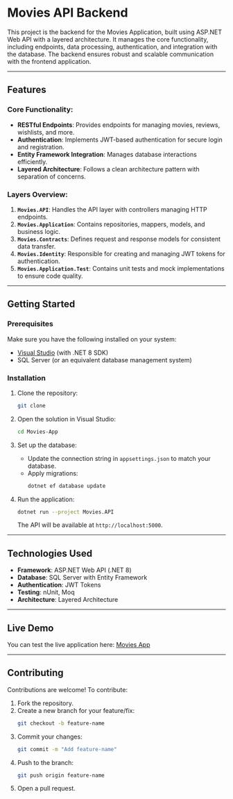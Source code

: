 # Movies API Backend

This project is the backend for the Movies Application, built using ASP.NET Web API with a layered architecture. It manages the core functionality, including endpoints, data processing, authentication, and integration with the database. The backend ensures robust and scalable communication with the frontend application.

---

## Features

### Core Functionality:
- **RESTful Endpoints**: Provides endpoints for managing movies, reviews, wishlists, and more.
- **Authentication**: Implements JWT-based authentication for secure login and registration.
- **Entity Framework Integration**: Manages database interactions efficiently.
- **Layered Architecture**: Follows a clean architecture pattern with separation of concerns.

### Layers Overview:
1. **`Movies.API`**: Handles the API layer with controllers managing HTTP endpoints.
2. **`Movies.Application`**: Contains repositories, mappers, models, and business logic.
3. **`Movies.Contracts`**: Defines request and response models for consistent data transfer.
4. **`Movies.Identity`**: Responsible for creating and managing JWT tokens for authentication.
5. **`Movies.Application.Test`**: Contains unit tests and mock implementations to ensure code quality.

---

## Getting Started

### Prerequisites

Make sure you have the following installed on your system:
- [Visual Studio](https://visualstudio.microsoft.com/) (with .NET 8 SDK)
- SQL Server (or an equivalent database management system)

### Installation

1. Clone the repository:
   ```bash
   git clone
   ```

2. Open the solution in Visual Studio:
   ```bash
   cd Movies-App
   ```

3. Set up the database:
   - Update the connection string in `appsettings.json` to match your database.
   - Apply migrations:
     ```bash
     dotnet ef database update
     ```

4. Run the application:
   ```bash
   dotnet run --project Movies.API
   ```
   The API will be available at `http://localhost:5000`.

---

## Technologies Used

- **Framework**: ASP.NET Web API (.NET 8)
- **Database**: SQL Server with Entity Framework
- **Authentication**: JWT Tokens
- **Testing**: nUnit, Moq
- **Architecture**: Layered Architecture

---

## Live Demo

You can test the live application here: [Movies App](https://moviesfrontend.azurewebsites.net/)

---

## Contributing

Contributions are welcome! To contribute:
1. Fork the repository.
2. Create a new branch for your feature/fix:
   ```bash
   git checkout -b feature-name
   ```
3. Commit your changes:
   ```bash
   git commit -m "Add feature-name"
   ```
4. Push to the branch:
   ```bash
   git push origin feature-name
   ```
5. Open a pull request.

